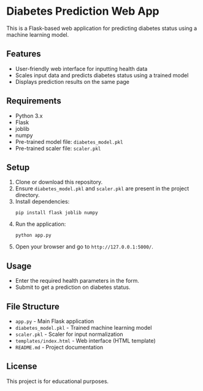 # Diabetes Prediction Web App

This is a Flask-based web application for predicting diabetes status using a machine learning model.

## Features

- User-friendly web interface for inputting health data
- Scales input data and predicts diabetes status using a trained model
- Displays prediction results on the same page

## Requirements

- Python 3.x
- Flask
- joblib
- numpy
- Pre-trained model file: `diabetes_model.pkl`
- Pre-trained scaler file: `scaler.pkl`

## Setup

1. Clone or download this repository.
2. Ensure `diabetes_model.pkl` and `scaler.pkl` are present in the project directory.
3. Install dependencies:
   ```
   pip install flask joblib numpy
   ```
4. Run the application:
   ```
   python app.py
   ```
5. Open your browser and go to `http://127.0.0.1:5000/`.

## Usage

- Enter the required health parameters in the form.
- Submit to get a prediction on diabetes status.

## File Structure

- `app.py` - Main Flask application
- `diabetes_model.pkl` - Trained machine learning model
- `scaler.pkl` - Scaler for input normalization
- `templates/index.html` - Web interface (HTML template)
- `README.md` - Project documentation

## License

This project is for educational purposes.
